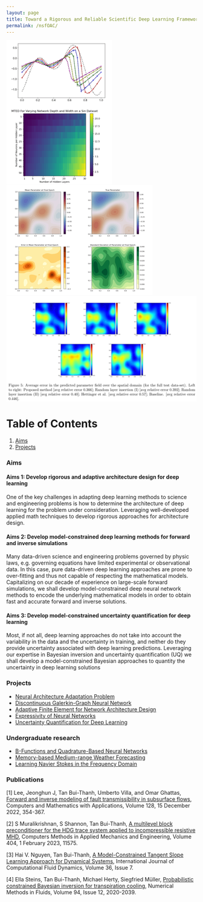 ```yaml
---
layout: page
title: Toward a Rigorous and Reliable Scientific Deep Learning Framework for Forward, Inverse, and UQ Problems
permalink: /nsfOAC/
---
```


![](/assets/figures/y1/img.png)    ![](/assets/figures/y1/poisson.png)
![](/assets/figures/Krish/result_5.png)




# Table of Contents
1. [Aims](/nsfOAC/#aims)
2. [Projects](/nsfOAC/#proj)


### Aims<a name="aims"></a>

#### Aims 1: Develop rigorous and adaptive architecture design for deep learning
One of the key challenges in adapting deep learning methods to science and engineering problems is how to
determine the architecture of deep learning for the problem under consideration. Leveraging well-developed applied math techniques to develop rigorous approaches for architecture design.

#### Aims 2: Develop model-constrained deep learning methods for forward and inverse simulations
Many data-driven science and engineering problems governed by physic laws,
e.g. governing equations have limited experimental or
observational data. In this case, pure data-driven deep learning approaches
are prone to
over-fitting and thus not capable of respecting the mathematical models. Capitalizing on our decade of experience on large-scale forward simulations, we shall develop model-constrained deep neural network methods to encode the underlying mathematical models in order to obtain fast and accurate forward and inverse solutions.

#### Aims 3: Develop model-constrained  uncertainty quantification for deep learning  
Most, if not all, deep learning approaches  do not
  take into account the variability in the  data and the
  uncertainty in training, and neither do they provide uncertainty associated
  with deep learning predictions.
  Leveraging our expertise in Bayesian inversion
and uncertainty quantification (UQ) we shall develop a model-constrained Bayesian approaches to quantity the uncertainty in deep learning solutions

### Projects<a name="proj"></a>
- [Neural Architecture Adaptation Problem](/nsfOAC/adaptation/)
- [Discontinuous Galerkin-Graph Neural Network](/nsfOAC/DGGNN/)
- [Adaptive Finite Element for Network Architecture Design](/nsfOAC/ANDeS/)
- [Expressivity of Neural Networks](/nsfOAC/express/)
- [Uncertainty Quantification for Deep Learning](/nsfOAC/UQ/)

### Undergraduate research
- [B-Functions and Quadrature-Based Neural Networks](/nsfOAC/Bspline/)
- [Memory-based Medium-range Weather Forecasting](/nsfOAC/weather-forecast/)
- [Learning Navier Stokes in the Frequency Domain](/nsfOAC/fourier-learning/)

### Publications<a name="publications"></a>

[1] Lee, Jeonghun J, Tan Bui-Thanh, Umberto Villa, and Omar Ghattas, [Forward and inverse modeling of fault transmissibility in subsurface flows](https://www.sciencedirect.com/science/article/pii/S0898122122003935), Computers and Mathematics with Applications, Volume 128, 15 December 2022, 354-367.

[2] S Muralikrishnan, S Shannon, Tan Bui-Thanh, [A multilevel block preconditioner for the HDG trace system applied to incompressible resistive MHD](https://www.sciencedirect.com/science/article/pii/S0045782522007319), Computers Methods in Applied Mechanics and Engineering, Volume 404, 1 February 2023, 11575.

[3] Hai V. Nguyen,  Tan Bui-Thanh, [A Model-Constrained Tangent Slope Learning Approach for Dynamical Systems](https://www.tandfonline.com/doi/full/10.1080/10618562.2022.2146677), International Journal of Computational Fluid Dynamics, Volume 36, Issue 7.

[4] Ella Steins,  Tan Bui-Thanh, Michael Herty, Siegfried Müller, [Probabilistic constrained Bayesian inversion for transpiration cooling](https://onlinelibrary.wiley.com/doi/full/10.1002/fld.5135), Numerical Methods in Fluids, Volume 94, Issue 12, 2020-2039.


<!--  ### Software<a name="software"></a> 

- [Deep Learning Enhanced Reduced Order Models](https://github.com/sheroze1123/BayesianInferenceDL)
- [UQ-VAE](https://github.com/phogroup/uq-vae)  -->
